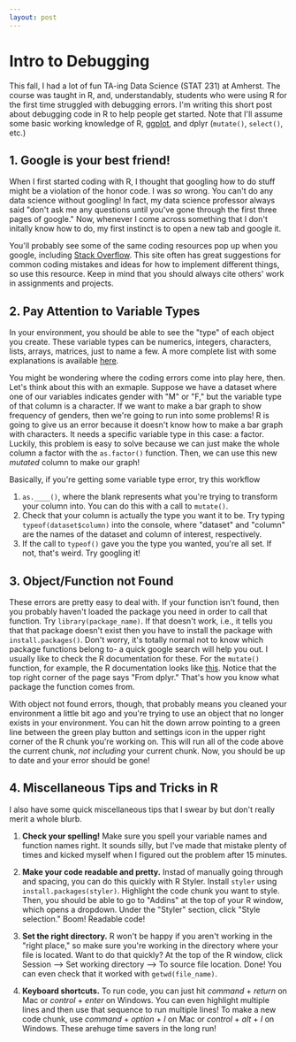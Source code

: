 ```yaml
---
layout: post
---
```


# Intro to Debugging

This fall, I had a lot of fun TA-ing Data Science (STAT 231) at Amherst. The course was taught in R, and, understandably, students who were using R for the first time struggled with debugging errors. I'm writing this short post about debugging code in R to help people get started. Note that I'll assume some basic working knowledge of R, [ggplot](https://ggplot2.tidyverse.org/reference/ggplot.html), and dplyr (`mutate()`, `select()`, etc.) 

## 1. Google is your best friend!

When I first started coding with R, I thought that googling how to do stuff might be a violation of the honor code. I was *so* wrong. You can't do any data science without googling! In fact, my data science professor always said "don't ask me any questions until you've gone through the first three pages of google." Now, whenever I come across something that I don't initally know how to do, my first instinct is to open a new tab and google it. 

You'll probably see some of the same coding resources pop up when you google, including [Stack Overflow](https://stackoverflow.com/). This site often has great suggestions for common coding mistakes and ideas for how to implement different things, so use this resource. Keep in mind that you should always cite others' work in assignments and projects. 

## 2. Pay Attention to Variable Types

In your environment, you should be able to see the "type" of each object you create. These variable types can be numerics, integers, characters, lists, arrays, matrices, just to name a few. A more complete list with some explanations is available [here](https://www.tutorialspoint.com/r/r_data_types.htm). 

You might be wondering where the coding errors come into play here, then. Let's think about this with an exmaple. Suppose we have a dataset where one of our variables indicates gender with "M" or "F," but the variable type of that column is a character. If we want to make a bar graph to show frequency of genders, then we're going to run into some problems! R is going to give us an error because it doesn't know how to make a bar graph with characters. It needs a specific variable type in this case: a factor. Luckily, this problem is easy to solve because we can just make the whole column a factor with the `as.factor()` function. Then, we can use this new *mutated* column to make our graph!

Basically, if you're getting some variable type error, try this workflow
1. `as.____()`, where the blank represents what you're trying to transform your column into. You can do this with a call to `mutate()`. 
2. Check that your column is actually the type you want it to be. Try typing `typeof(dataset$column)` into the console, where "dataset" and "column" are the names of the dataset and column of interest, respectively.
3. If the call to `typeof()` gave you the type you wanted, you're all set. If not, that's weird. Try googling it! 

## 3. Object/Function not Found

These errors are pretty easy to deal with. If your function isn't found, then you probably haven't loaded the package you need in order to call that function. Try `library(package_name)`. If that doesn't work, i.e., it tells you that that package doesn't exist then you have to install the package with `install.packages()`. Don't worry, it's totally normal not to know which package functions belong to- a quick google search will help you out. I usually like to check the R documentation for these. For the `mutate()` function, for example, the R documentation looks like [this](https://www.rdocumentation.org/packages/dplyr/versions/0.5.0/topics/mutate). Notice that the top right corner of the page says "From dplyr." That's how you know what package the function comes from.

With object not found errors, though, that probably means you cleaned your environment a little bit ago and you're trying to use an object that no longer exists in your environment. You can hit the down arrow pointing to a green line between the green play button and settings icon in the upper right corner of the R chunk you're working on. This will run all of the code above the current chunk, *not including* your current chunk. Now, you should be up to date and your error should be gone!

## 4. Miscellaneous Tips and Tricks in R

I also have some quick miscellaneous tips that I swear by but don't really merit a whole blurb.

1. **Check your spelling!** Make sure you spell your variable names and function names right. It sounds silly, but I've made that mistake plenty of times and kicked myself when I figured out the problem after 15 minutes.

2. **Make your code readable and pretty.** Instad of manually going through and spacing, you can do this quickly with R Styler. Install `styler` using `install.packages(styler)`. Highlight the code chunk you want to style. Then, you should be able to go to "Addins" at the top of your R window, which opens a dropdown. Under the "Styler" section, click "Style selection." Boom! Readable code!

3. **Set the right directory.** R won't be happy if you aren't working in the "right place," so make sure you're working in the directory where your file is located. Want to do that quickly? At the top of the R window, click Session --> Set working directory --> To source file location. Done! You can even check that it worked with `getwd(file_name)`.

4. **Keyboard shortcuts.** To run code, you can just hit *command* + *return* on Mac or *control* + *enter* on Windows. You can even highlight multiple lines and then use that sequence to run multiple lines! To make a new code chunk, use *command* + *option* + *I* on Mac or *control* + *alt* + *I* on Windows. These arehuge time savers in the long run!
